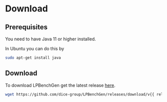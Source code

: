 # Download

## Prerequisites

You need to have Java 11 or higher installed.

In Ubuntu you can do this by

```bash
sudo apt-get install java
```

## Download

To download LPBenchGen get the latest release [here](https://github.com/dice-group/LPBenchGen/releases/latest).

```bash
wget https://github.com/dice-group/LPBenchGen/releases/download/v{{ release_version }}/lpbenchgen-{{ release_version }}.jar
```


